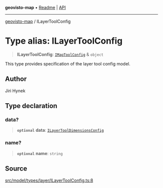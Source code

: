 **geovisto-map** • [Readme](../README.md) \| [API](../globals.md)

***

[geovisto-map](../README.md) / ILayerToolConfig

# Type alias: ILayerToolConfig

> **ILayerToolConfig**: [`IMapToolConfig`](IMapToolConfig.md) & `object`

This type provides specification of the layer tool config model.

## Author

Jiri Hynek

## Type declaration

### data?

> **`optional`** **data**: [`ILayerToolDimensionsConfig`](ILayerToolDimensionsConfig.md)

### name?

> **`optional`** **name**: `string`

## Source

[src/model/types/layer/ILayerToolConfig.ts:8](https://github.com/geovisto/geovisto-map/blob/e22d774889dbc28cc1ec62933ecf6bab6690f172/src/model/types/layer/ILayerToolConfig.ts#L8)
